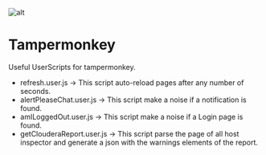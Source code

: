 ![alt](https://avatars0.githubusercontent.com/u/767504?s=400&u=d0a32a535c83ebde083450c51552e0496b0735d2&v=4)

# Tampermonkey 

Useful UserScripts for tampermonkey.

- refresh.user.js &rightarrow; This script auto-reload pages after any number of seconds.
- alertPleaseChat.user.js &rightarrow; This script make a noise if a notification is found.
- amILoggedOut.user.js &rightarrow; This script make a noise if a Login page is found.
- getClouderaReport.user.js &rightarrow; This script parse the page of all host inspector and generate a json with the warnings elements of the report.